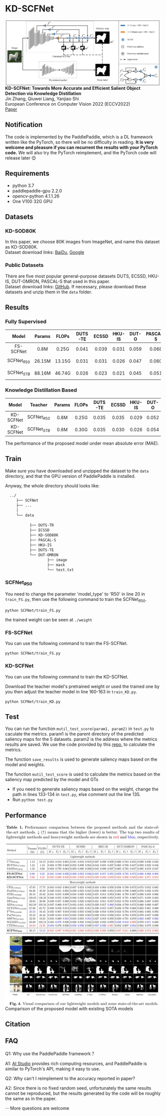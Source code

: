 # KD-SCFNet

<img align="right" src="images/model.jpg">

**KD-SCFNet: Towards More Accurate and Efficient Salient Object Detection via Knowledge Distillation**<br />
Jin Zhang, Qiuwei Liang, Yanjiao Shi<br />
European Conference on Computer Vision 2022 (ECCV2022)<br />
[Paper](https://drive.google.com/file/d/1nX_wDjeHIK1S2LjQ_LxcK_lXA27QUc0T/view?usp=sharing)

## Notification

The code is implemented by the PaddlePaddle, which is a DL framework written like the PyTorch, so there will be no difficulty in reading. **It is very welcome and pleasure if you can recurrent the results with your PyTorch code.** We will also try the PyTorch reimplement, and the PyTorch code will release later :blush:

## Requirements

- python 3.7<br />
- paddlepaddle-gpu 2.2.0<br />
- opencv-python 4.1.1.26<br />
- One V100 32G GPU

## Datasets

### KD-SOD80K

In this paper, we choose 80K images from ImageNet, and name this dataset as KD-SOD80K.<br />
Dataset download links: [BaiDu](https://pan.baidu.com/s/16xQwUFdp8t3hk3Oa5ifMrg?pwd=sota), [Google](https://drive.google.com/drive/folders/1TSm6gFJuAp1jC1TPcE7WhFisSTFANfRi?usp=sharing)

### Public Datasets
There are five most popular general-purpose datasets DUTS, ECSSD, HKU-IS, DUT-OMRON, PASCAL-S that used in this paper. <br />
Dataset download links: [GitHub](https://github.com/jiwei0921/SOD-CNNs-based-code-summary-#2D%20RGB%20Saliency%20Detection). If necessary, please download these datasets and unzip them in the `data` folder.

## Results

### Fully Supervised
| Model  | Params | FLOPs | DUTS-TE | ECSSD | HKU-IS | DUT-O | PASCAL-S| Saliency Map | Pretrained Weight | 
|:---:|:---:|:---:| :---:| :---:| :---:| :---:| :---:| :---:| :---:|
| FS-SCFNet | 0.8M | 0.25G | 0.041 |  0.039 |  0.031 |  0.059 |  0.068 | [BaiDu](https://pan.baidu.com/s/16xQwUFdp8t3hk3Oa5ifMrg?pwd=sota), [Google](https://drive.google.com/file/d/1hmIFlfKGwIHWYMRz9qGfVGzu4ZVbURXk/view?usp=sharing) | [BaiDu](https://pan.baidu.com/s/16xQwUFdp8t3hk3Oa5ifMrg?pwd=sota), [Google](https://drive.google.com/file/d/16Sd3jk44kDDhpkbO6fkZ4JrGDGT8rTcA/view?usp=sharing)|
| SCFNet$_{R50}$ | 26.15M | 13.15G | 0.031 |  0.031 |  0.026 |  0.047 |  0.060 | [BaiDu](https://pan.baidu.com/s/16xQwUFdp8t3hk3Oa5ifMrg?pwd=sota), [Google](https://drive.google.com/file/d/1Neks1YNJNVLhpGD5BJWAzelxlibwD1nU/view?usp=sharing) | [BaiDu](https://pan.baidu.com/s/16xQwUFdp8t3hk3Oa5ifMrg?pwd=sota), [Google](https://drive.google.com/file/d/1LeSxaZ8jLin5UOKm2TBQckv0IhPFDI54/view?usp=sharing)|
| SCFNet$_{STB}$ | 88.16M | 46.74G | 0.026 |  0.023 |  0.021 |  0.045 |  0.051 | [BaiDu](https://pan.baidu.com/s/16xQwUFdp8t3hk3Oa5ifMrg?pwd=sota), [Google](https://drive.google.com/file/d/1DI4yjPJsxYytNnrPbxwd3ziKDx3LYN7E/view?usp=sharing) | [BaiDu](https://pan.baidu.com/s/16xQwUFdp8t3hk3Oa5ifMrg?pwd=sota), [Google](https://drive.google.com/file/d/1d-jhK5WBLes-ME-cNIIXh5pMZHnXGPi4/view?usp=sharing)|

###  Knowledge Distillation Based
| Model | Teacher | Params | FLOPs | DUTS-TE | ECSSD | HKU-IS | DUT-O | PASCAL-S| Saliency Map | Pretrained Weight | 
|:---:|:---:|:---:|:---:| :---:| :---:| :---:| :---:| :---:|:---:| :---:|
| KD-SCFNet | SCFNet$_{R50}$ | 0.8M | 0.25G | 0.035 |  0.035 |  0.029 |  0.052 |  0.061 |[BaiDu](https://pan.baidu.com/s/16xQwUFdp8t3hk3Oa5ifMrg?pwd=sota), [Google](https://drive.google.com/file/d/1bnYjTTFJBBiGp-KPVRUbBDlDXkzITkyk/view?usp=sharing) | [BaiDu](https://pan.baidu.com/s/16xQwUFdp8t3hk3Oa5ifMrg?pwd=sota), [Google](https://drive.google.com/file/d/1pzR914hF078dJ762DLFoVOk72AREtjVn/view?usp=sharing)|
| KD-SCFNet | SCFNet$_{STB}$ | 0.8M | 0.30G | 0.035 |  0.030 |  0.026 |  0.054 |  0.056 |[BaiDu](https://pan.baidu.com/s/16xQwUFdp8t3hk3Oa5ifMrg?pwd=sota), [Google](https://drive.google.com/file/d/1dc76-jVW1tabeMhehj2WC39iolUKXFVI/view?usp=sharing) | [BaiDu](https://pan.baidu.com/s/16xQwUFdp8t3hk3Oa5ifMrg?pwd=sota), [Google](https://drive.google.com/file/d/1WX8iFMkuE8RxFtOwJT_bPlyyBu84n0Eq/view?usp=sharing)|

The performance of the proposed model under mean absolute error (MAE).
## Train

Make sure you have downloaded and unzipped the dataset to the `data` directory, and that the GPU version of PaddlePaddle is installed.

Anyway, the whole directory should looks like:

```
  ../
     ├── SCFNet
     ├── ...
     │ 
     └── data
           
           ├── DUTS-TR
           ├── ECSSD
           ├── KD-SOD80K
           ├── PASCAL-S
           ├── HKU-IS
           ├── DUTS-TE
           └── DUT-OMRON
                   ├── image
                   ├── mask
                   └── test.txt
  ```

### SCFNet$_{R50}$

You need to change the parameter 'model_type' to 'R50' in line 20 in `train_FS.py`, then use the following command to train the SCFNet$_{R50}$.

`python SCFNet/train_FS.py`

the trained weight can be seen at `./weight`

### FS-SCFNet

You can use the following command to train the FS-SCFNet.

`python SCFNet/train_FS.py`

### KD-SCFNet

You can use the following command to train the KD-SCFNet.

Download the teacher model's pretrained weight or used the trained one by you
then adjust the teacher model in line 160-163 in `train_KD.py`.

`python SCFNet/train_KD.py`

## Test

You can run the function `mutil_test_score(param1, param2)` in `test.py` to caculate the metrics. param1 is the parent directory of the predicted saliency maps for the 5 datasets. param2 is the address where the metrics results are saved. We use the code provided by this [repo.](https://github.com/Mehrdad-Noori/Saliency-Evaluation-Toolbox) to calculate the metrics.

The function `save_results` is used to generate saliency maps based on the model and weights.

The function `mutil_test_score` is used to calculate the metrics based on the saliency map predicted by the model and GTs 

- If you need to generate saliency maps based on the weight, change the path in lines 133-134 in `test.py`, else comment out the line 135.
- Run `python test.py`

## Performance

<img align="left" src="images/result.jpg">

<img align="left" src="images/compare.jpg">

Comparison of the proposed model with existing SOTA models

## Citation

## FAQ

Q1: Why use the PaddlePaddle framework？

A1: [AI Studio](https://aistudio.baidu.com/aistudio/index) provides rich computing resources, and PaddlePaddle is similar to PyTorch's API, making it easy to use.

Q2: Why can't I reimplement to the accuracy reported in paper?

A2: Since there is no fixed random seed, unfortunately the same results cannot be reproduced, but the results generated by the code will be roughly the same as in the paper.

··· More questions are welcome

